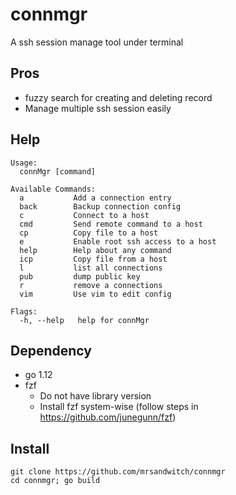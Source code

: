 # connmgr
A ssh session manage tool under terminal

## Pros
* fuzzy search for creating and deleting record
* Manage multiple ssh session easily

## Help
```
Usage:
  connMgr [command]

Available Commands:
  a           Add a connection entry
  back        Backup connection config
  c           Connect to a host
  cmd         Send remote command to a host
  cp          Copy file to a host
  e           Enable root ssh access to a host
  help        Help about any command
  icp         Copy file from a host
  l           list all connections
  pub         dump public key
  r           remove a connections
  vim         Use vim to edit config

Flags:
  -h, --help   help for connMgr
```

## Dependency
* go 1.12
* fzf
  * Do not have library version
  * Install fzf system-wise (follow steps in https://github.com/junegunn/fzf)

## Install
```
git clone https://github.com/mrsandwitch/connmgr
cd connmgr; go build
```
